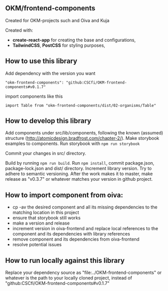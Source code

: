## OKM/frontend-components
Created for OKM-projects such and Oiva and Kuja

Created with:
- **create-react-app** for creating the base and configurations,
- **TailwindCSS**, **PostCSS** for styling purposes,

## How to use this library

Add dependency with the version you want

```
"okm-frontend-components": "github:CSCfi/OKM-frontend-components#v0.1.7"
```

import components like this

```
import Table from "okm-frontend-components/dist/02-organisms/Table"
```

## How to develop this library

Add components under src/lib/components, following the known (assumed) structure (http://atomicdesign.bradfrost.com/chapter-2/). Make storybook examples to components. Run storybook with ```npm run storybook```

Commit your changes in src/ directory.

Build by running ```npm run build```. Run ```npm install```, commit package.json, package-lock.json and dist/ directory. Increment library version. Try to adhere to semantic versioning. After the work makes it to master, make release as "v0.3.7" or whatever matches your version in github project.

## How to import component from oiva:

* cp -av the desired component and all its missing dependencies to the matching location in this project
* ensure that storybook still works
* make a version and release
* increment version in oiva-frontend and replace local references to the component and its dependencies with library references
* remove component and its dependencies from oiva-frontend
* resolve potential issues

## How to run locally against this library

Replace your dependency source as "file:../OKM-frontend-components" or whatever is the path to your locally cloned project, instead of "github:CSCfi/OKM-frontend-components#v0.1.7"
